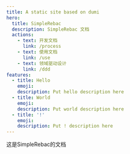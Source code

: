 ```yaml
---
title: A static site based on dumi
hero:
  title: SimpleRebac
  description: SimpleRebac 文档
  actions:
    - text: 开发文档
      link: /process
    - text: 使用文档
      link: /use
    - text: 领域驱动设计
      link: /ddd
features:
  - title: Hello
    emoji: 
    description: Put hello description here
  - title: World
    emoji: 
    description: Put world description here
  - title: '!'
    emoji: 
    description: Put ! description here
---
```


这是SimpleRebac的文档
